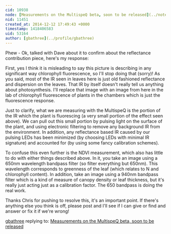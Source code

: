 ```yaml
---
cid: 10938
node: [Measurements on the MultispeQ beta, soon to be released](../notes/gbathree/12-12-2014/measurements-on-the-multispeq-beta-soon-to-be-released)
nid: 11451
created_at: 2014-12-12 17:49:43 +0000
timestamp: 1418406583
uid: 53164
author: [gbathree](../profile/gbathree)
---
```


Phew - Ok, talked with Dave about it to confirm about the reflectance contribution piece, here's my response:

First, yes I think it is misleading to say this picture is describing in any significant way chlorophyll fluorescence, so I'll stop doing that (sorry)!  As you said, most of the IR seen in leaves here is just old fashioned reflectance and dispersion on the leaves.  That IR by itself doesn't really tell us anything about photosynthesis.  I'll replace that image with an image from here in the lab of chlorophyll fluorescence of plants in the chambers which is just the fluorescence response.

Just to clarify, what we are measuring with the MultispeQ is the portion of the IR which the plant is fluorescing (a very small portion of the effect seen above).  We can pull out this small portion by pulsing light on the surface of the plant, and using electronic filtering to remove any background IR from the environment.  In addition, any reflectance based IR caused by our pulsing LEDs has been minimized (by choosing LEDs with minimal IR signature) and accounted for (by using some fancy calibration schemes).

To confuse this even further is the NDVI measurement, which also has little to do with either things described above.  In it, you take an image using a 650nm wavelength bandpass filter (so filter everything but 650nm).  This wavelength corresponds to greenness of the leaf (which relates to N and chlorophyll content).  In addition, take an image using a 940nm bandpass filter which is a kind of measure of canopy density or leaf thickness, but it's really just acting just as a calibration factor.  The 650 bandpass is doing the real work.

Thanks Chris for pushing to resolve this, it's an important point.  If there's anything else you think is off, please post and I'll see if I can give or find and answer or fix it if we're wrong!

[gbathree](../profile/gbathree) replying to: [Measurements on the MultispeQ beta, soon to be released](../notes/gbathree/12-12-2014/measurements-on-the-multispeq-beta-soon-to-be-released)

